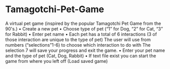# Tamagotchi-Pet-Game
A virtual pet game (inspired by the popular Tamagotchi Pet Game from the 90's.)
•	Create a new pet
•	Choose type of pet (“1” for Dog, “2” for Cat, “3” for Rabbit)
•	Enter pet name 
•	Each pet has a total of 6 interactions (3 of those interaction are unique to the type of pet) 
The user will use from numbers (“selections”1-6) to choose which interaction to do with The selection 7 will save your progress and exit the game.
• Enter your pet name and the type of pet (Cat, Dog, Rabbit)
•	If text file exist you can start the game from where you left off (Load saved game)

